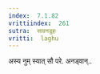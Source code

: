 ```yaml
---
index:  7.1.82
vrittiindex:  261
sutra:  सावनडुहः
vritti:  laghu 
---
```


अस्य नुम् स्यात् सौ परे. अनड्वान्..

